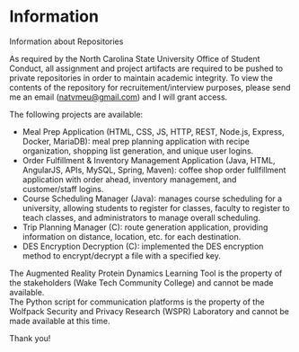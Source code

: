 # Information
Information about Repositories

As required by the North Carolina State University Office of Student Conduct, all assignment and project artifacts are required to be pushed to private repositories in order to maintain academic integrity. To view the contents of the repository for recruitement/interview purposes, please send me an email (natvmeu@gmail.com) and I will grant access.

The following projects are available:
- Meal Prep Application (HTML, CSS, JS, HTTP, REST, Node.js, Express, Docker, MariaDB): meal prep planning application with recipe organization, shopping list generation, and unique user logins.
- Order Fulfillment & Inventory Management Application (Java, HTML, AngularJS, APIs, MySQL, Spring, Maven): coffee shop order fullfillment application with order ahead, inventory management, and customer/staff logins.
- Course Scheduling Manager (Java): manages course scheduling for a university, allowing students to register for classes, faculty to register to teach classes, and administrators to manage overall scheduling.
- Trip Planning Manager (C): route generation application, providing information on distance, location, etc. for each destination.
- DES Encryption Decryption (C): implemented the DES encryption method to encrypt/decrypt a file with a specified key.

The Augmented Reality Protein Dynamics Learning Tool is the property of the stakeholders (Wake Tech Community College) and cannot be made available.  
The Python script for communication platforms is the property of the Wolfpack Security and Privacy Research (WSPR) Laboratory	and cannot be made available at this time.

Thank you!
